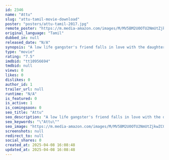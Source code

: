 ```yaml
---
id: 2346
name: "Attu"
slug: "attu-tamil-movie-download"
poster: "posters/attu-tamil-2017.jpg"
remote_poster: "https://m.media-amazon.com/images/M/MV5BM2U0OTU2NmUtZjkwZC00ZmVjLWJiMWYtOGQ0MmFmYzA4OWRkXkEyXkFqcGdeQXVyMTE5MjU1Mjk3._V1_SX300.jpg"
original_language: "Tamil"
dubbed_in: null
released_date: "N/A"
synopsis: "A low life gangster's friend falls in love with the daughter of a politician, conflict arises when he had to rat on his friend to live alive."
type: "movie"
rating: "7.5"
imdbid: "tt10956694"
tmdbid: null
views: 0
likes: 0
dislikes: 0
author_id: 1
trailer_url: null
runtime: "N/A"
is_featured: 0
is_active: 1
is_comingsoon: 0
seo_title: "Attu"
seo_description: "A low life gangster's friend falls in love with the daughter of a politician, conflict arises when he had to rat on his friend to live alive."
seo_keywords: "\"Attu\""
seo_image: "https://m.media-amazon.com/images/M/MV5BM2U0OTU2NmUtZjkwZC00ZmVjLWJiMWYtOGQ0MmFmYzA4OWRkXkEyXkFqcGdeQXVyMTE5MjU1Mjk3._V1_SX300.jpg"
screenshots: null
redirect_to: null
social_shares: 0
created_at: 2025-04-08 16:08:48
updated_at: 2025-04-08 16:08:48
---
```


